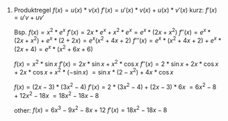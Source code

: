
1. Produktregel
	$f(x) = u(x) * v(x)$
	$f'(x) = u'(x) * v(x) + u(x) * v'(x)$
	kurz: $f'(x) = u'v + uv'$

	Bsp.
	$f(x) = x^2*e^x$
	$f'(x) = 2x*e^x + x^2*e^x = e^x*(2x+x^2)$
	$f''(x) = e^x*(2x+x^2) + e^x*(2+2x) = e^x(x^2+4x+2)$
	$f'''(x) = e^x*(x^2+4x+2) + e^x*(2x+4) = e^x*(x^2+6x+6)$

	$f(x) = x^2*\sin x$
	$f'(x) = 2x*\sin x + x^2*\cos x$
	$f''(x) = 2*\sin x+2x*\cos x + 2x*\cos x+x^2*(-\sin x)$
	$= \sin x*(2-x^2) + 4x*\cos x$

	$f(x) = (2x -3) * (3x^2 -4)$
	$f'(x) = 2* (3x^2 -4) + (2x -3) *6x$
	$= 6x^2 -8 +12x^2 -18x$
	$= 18x^2 -18x -8$
	
	other:
	$f(x) = 6x^3 -9x^2 -8x +12$
	$f'(x) = 18x^2 -18x -8$

